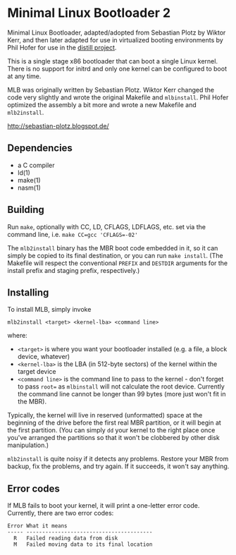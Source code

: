 Minimal Linux Bootloader 2
========================

Minimal Linux Bootloader, adapted/adopted from Sebastian Plotz
by Wiktor Kerr, and then later adapted for use in virtualized
booting environments by Phil Hofer for use in the
[distill project](https://git.sr.ht/~pmh/distill).

This is a single stage x86 bootloader that can boot a single Linux kernel.
There is no support for initrd and only one kernel can be configured to boot at
any time.

MLB was originally written by Sebastian Plotz. Wiktor Kerr changed the code very
slightly and wrote the original Makefile and `mlbinstall`. Phil Hofer optimized
the assembly a bit more and wrote a new Makefile and `mlb2install`.

http://sebastian-plotz.blogspot.de/

Dependencies
------------

 - a C compiler
 - ld(1)
 - make(1)
 - nasm(1)

Building
--------

Run `make`, optionally with CC, LD, CFLAGS, LDFLAGS, etc. set via the
command line, i.e. `make CC=gcc 'CFLAGS=-02'`

The `mlb2install` binary has the MBR boot code embedded in it, so
it can simply be copied to its final destination, or you can
run `make install`. (The Makefile will respect the conventional
`PREFIX` and `DESTDIR` arguments for the install prefix and staging
prefix, respectively.)

Installing
----------

To install MLB, simply invoke

    mlb2install <target> <kernel-lba> <command line>

where:

 - `<target>` is where you want your bootloader installed (e.g. a file, a block
   device, whatever)
 - `<kernel-lba>` is the LBA (in 512-byte sectors) of the kernel within the
   target device
 - `<command line>` is the command line to pass to the kernel - don't forget to
   pass `root=` as `mlbinstall` will not calculate the root device. Currently
   the command line cannot be longer than 99 bytes (more just won't fit in the
   MBR).

Typically, the kernel will live in reserved (unformatted) space at the
beginning of the drive before the first real MBR partition, or it will
begin at the first partition. (You can simply `dd` your kernel to the
right place once you've arranged the partitions so that it won't be clobbered
by other disk manipulation.)

`mlb2install` is quite noisy if it detects any problems. Restore your MBR from
backup, fix the problems, and try again. If it succeeds, it won't say anything.

Error codes
-----------

If MLB fails to boot your kernel, it will print a one-letter error code.
Currently, there are two error codes:

    Error What it means
    ----- ----------------------------------------
      R   Failed reading data from disk
      M   Failed moving data to its final location
